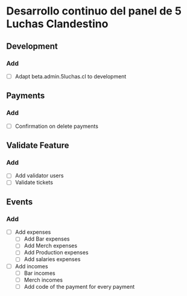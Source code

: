 # Desarrollo continuo del panel de 5 Luchas Clandestino

## Development

### Add
- [ ] Adapt beta.admin.5luchas.cl to development

## Payments

### Add
  - [ ] Confirmation on delete payments

## Validate Feature

### Add

  - [ ] Add validator users
  - [ ] Validate tickets

## Events

### Add
- [ ] Add expenses
  - [ ] Add Bar expenses
  - [ ] Add Merch expenses
  - [ ] Add Production expenses
  - [ ] Add salaries expenses
- [ ] Add incomes
  - [ ] Bar incomes
  - [ ] Merch incomes
  - [ ] Add code of the payment for every payment